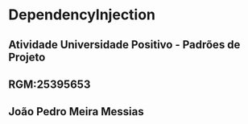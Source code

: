 # DependencyInjection
## Atividade Universidade Positivo - Padrões de Projeto

## RGM:25395653
## João Pedro Meira Messias
